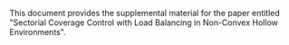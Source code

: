 This document provides the supplemental material for the paper entitled "Sectorial Coverage Control with Load Balancing in Non-Convex Hollow Environments". 
